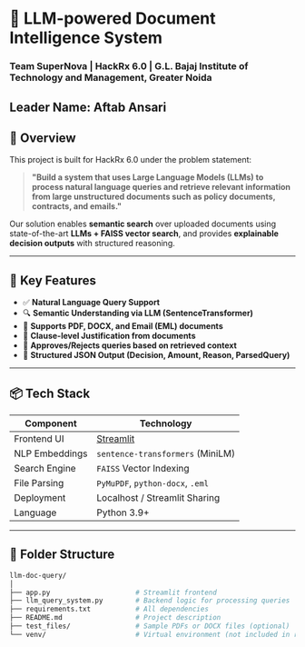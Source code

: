 # 🧠 LLM-powered Document Intelligence System

### Team SuperNova | HackRx 6.0 | G.L. Bajaj Institute of Technology and Management, Greater Noida
Leader Name: Aftab Ansari
---

## 🚀 Overview

This project is built for HackRx 6.0 under the problem statement:

> **"Build a system that uses Large Language Models (LLMs) to process natural language queries and retrieve relevant information from large unstructured documents such as policy documents, contracts, and emails."**

Our solution enables **semantic search** over uploaded documents using state-of-the-art **LLMs + FAISS vector search**, and provides **explainable decision outputs** with structured reasoning.

---

## 🏁 Key Features

- ✅ **Natural Language Query Support**
- 🔍 **Semantic Understanding via LLM (SentenceTransformer)**
- 📂 **Supports PDF, DOCX, and Email (EML) documents**
- 📎 **Clause-level Justification from documents**
- 🧠 **Approves/Rejects queries based on retrieved context**
- 🧾 **Structured JSON Output (Decision, Amount, Reason, ParsedQuery)**

---

## 📦 Tech Stack

| Component        | Technology                         |
|------------------|-------------------------------------|
| Frontend UI      | [Streamlit](https://streamlit.io)   |
| NLP Embeddings   | `sentence-transformers` (MiniLM)    |
| Search Engine    | `FAISS` Vector Indexing             |
| File Parsing     | `PyMuPDF`, `python-docx`, `.eml`    |
| Deployment       | Localhost / Streamlit Sharing       |
| Language         | Python 3.9+                         |

---

## 🧰 Folder Structure

```bash
llm-doc-query/
│
├── app.py                     # Streamlit frontend
├── llm_query_system.py        # Backend logic for processing queries
├── requirements.txt           # All dependencies
├── README.md                  # Project description
├── test_files/                # Sample PDFs or DOCX files (optional)
└── venv/                      # Virtual environment (not included in repo)
